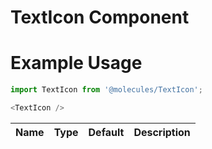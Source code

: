 # TextIcon Component

# Example Usage
```js
import TextIcon from '@molecules/TextIcon';

<TextIcon />
```

Name    | Type      | Default       | Description               |
--------|-----------|---------------|---------------------------|